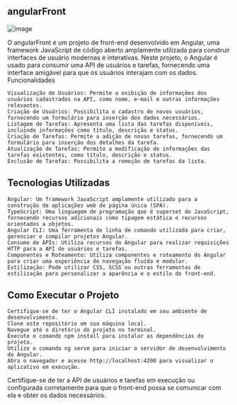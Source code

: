 ## angularFront

![image](https://github.com/VictorPasqual/angularFront/assets/88171791/06bfd190-88a1-4bed-95b6-d6b74e0bcaf7)

O angularFront é um projeto de front-end desenvolvido em Angular, uma framework JavaScript de código aberto amplamente utilizada para construir interfaces de usuário modernas e interativas. Neste projeto, o Angular é usado para consumir uma API de usuários e tarefas, fornecendo uma interface amigável para que os usuários interajam com os dados.
Funcionalidades

    Visualização de Usuários: Permite a exibição de informações dos usuários cadastrados na API, como nome, e-mail e outras informações relevantes.
    Criação de Usuários: Possibilita o cadastro de novos usuários, fornecendo um formulário para inserção dos dados necessários.
    Listagem de Tarefas: Apresenta uma lista das tarefas disponíveis, incluindo informações como título, descrição e status.
    Criação de Tarefas: Permite a adição de novas tarefas, fornecendo um formulário para inserção dos detalhes da tarefa.
    Atualização de Tarefas: Permite a modificação de informações das tarefas existentes, como título, descrição e status.
    Exclusão de Tarefas: Possibilita a remoção de tarefas da lista.

## Tecnologias Utilizadas

    Angular: Um framework JavaScript amplamente utilizado para a construção de aplicações web de página única (SPA).
    TypeScript: Uma linguagem de programação que é superset do JavaScript, fornecendo recursos adicionais como tipagem estática e recursos orientados a objetos.
    Angular CLI: Uma ferramenta de linha de comando utilizada para criar, gerenciar e compilar projetos Angular.
    Consumo de APIs: Utiliza recursos do Angular para realizar requisições HTTP para a API de usuários e tarefas.
    Componentes e Roteamento: Utiliza componentes e roteamento do Angular para criar uma experiência de navegação fluída e modular.
    Estilização: Pode utilizar CSS, SCSS ou outras ferramentas de estilização para personalizar a aparência e o estilo do front-end.

## Como Executar o Projeto

    Certifique-se de ter o Angular CLI instalado em seu ambiente de desenvolvimento.
    Clone este repositório em sua máquina local.
    Navegue até o diretório do projeto no terminal.
    Execute o comando npm install para instalar as dependências do projeto.
    Utilize o comando ng serve para iniciar o servidor de desenvolvimento do Angular.
    Abra o navegador e acesse http://localhost:4200 para visualizar o aplicativo em execução.

Certifique-se de ter a API de usuários e tarefas em execução ou configurada corretamente para que o front-end possa se comunicar com ela e obter os dados necessários.

